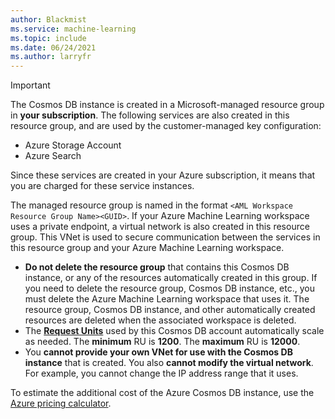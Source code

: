```yaml
---
author: Blackmist
ms.service: machine-learning
ms.topic: include
ms.date: 06/24/2021
ms.author: larryfr
---
```


> [!IMPORTANT]
> The Cosmos DB instance is created in a Microsoft-managed resource group in __your subscription__. The following services are also created in this resource group, and are used by the customer-managed key configuration:
> * Azure Storage Account
> * Azure Search
>
> Since these services are created in your Azure subscription, it means that you are charged for these service instances. 
>
> The managed resource group is named in the format `<AML Workspace Resource Group Name><GUID>`. If your Azure Machine Learning workspace uses a private endpoint, a virtual network is also created in this resource group. This VNet is used to secure communication between the services in this resource group and your Azure Machine Learning workspace.
> 
> * __Do not delete the resource group__ that contains this Cosmos DB instance, or any of the resources automatically created in this group. If you need to delete the resource group, Cosmos DB instance, etc., you must delete the Azure Machine Learning workspace that uses it. The resource group, Cosmos DB instance, and other automatically created resources are deleted when the associated workspace is deleted.
> * The  [__Request Units__](../articles/cosmos-db/request-units.md) used by this Cosmos DB account automatically scale as needed. The __minimum__ RU is __1200__. The __maximum__ RU is __12000__.
> * You __cannot provide your own VNet for use with the Cosmos DB instance__ that is created. You also __cannot modify the virtual network__. For example, you cannot change the IP address range that it uses.
> 
> To estimate the additional cost of the Azure Cosmos DB instance, use the [Azure pricing calculator](https://azure.microsoft.com/pricing/calculator/).